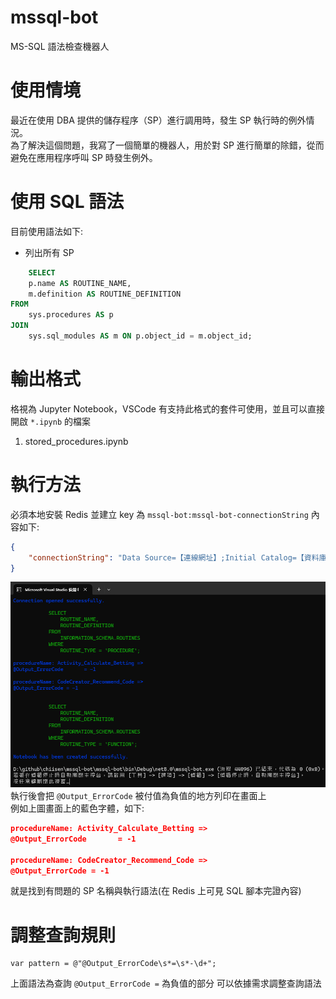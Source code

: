 # mssql-bot
MS-SQL 語法檢查機器人  

# 使用情境
最近在使用 DBA 提供的儲存程序（SP）進行調用時，發生 SP 執行時的例外情況。  
為了解決這個問題，我寫了一個簡單的機器人，用於對 SP 進行簡單的除錯，從而避免在應用程序呼叫 SP 時發生例外。  

# 使用 SQL 語法
目前使用語法如下:  
- 列出所有 SP  
```sql
    SELECT 
    p.name AS ROUTINE_NAME, 
    m.definition AS ROUTINE_DEFINITION 
FROM 
    sys.procedures AS p
JOIN 
    sys.sql_modules AS m ON p.object_id = m.object_id;
```

# 輸出格式
格視為 Jupyter Notebook，VSCode 有支持此格式的套件可使用，並且可以直接開啟 `*.ipynb` 的檔案  
1. stored_procedures.ipynb

# 執行方法
必須本地安裝 Redis
並建立 key 為 `mssql-bot:mssql-bot-connectionString`
內容如下:  
```json
{
    "connectionString": "Data Source=【連線網址】;Initial Catalog=【資料庫名稱】;User ID=【帳號】;Password=【密碼】;Connect Timeout=30;Encrypt=False;TrustServerCertificate=False;ApplicationIntent=ReadWrite;MultiSubnetFailover=False;Pooling=true;Min Pool Size=10;Max Pool Size=150;"
}
```
![執行畫面](./images/MSSQL-BOT.png)
執行後會把 `@Output_ErrorCode` 被付值為負值的地方列印在畫面上  
例如上圖畫面上的藍色字體，如下:
```json
procedureName: Activity_Calculate_Betting =>
@Output_ErrorCode       = -1

procedureName: CodeCreator_Recommend_Code =>
@Output_ErrorCode = -1
```
就是找到有問題的 SP 名稱與執行語法(在 Redis 上可見 SQL 腳本完證內容)  

# 調整查詢規則
```
var pattern = @"@Output_ErrorCode\s*=\s*-\d+";
```
上面語法為查詢 `@Output_ErrorCode =` 為負值的部分
可以依據需求調整查詢語法
